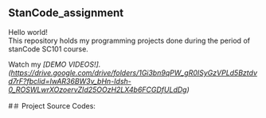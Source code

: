 ## StanCode_assignment
Hello world!\
This repository holds my programming projects done during the period of stanCode SC101 course.

Watch my *[DEMO VIDEOS!].(https://drive.google.com/drive/folders/1Gi3bn9qPW_gR0ISyGzVPLd5Bztdvd7rF?fbclid=IwAR36BW3v_bHn-Idsh-0_ROSWLwrXOzoervZId25OOzH2LX4b6FCGDfULdDg)*

#＃ Project Source Codes:
